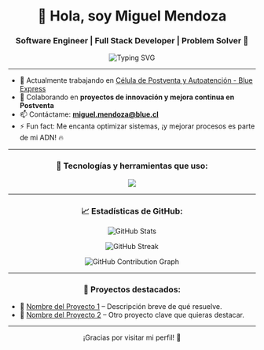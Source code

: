 <h1 align="center">👋 Hola, soy Miguel Mendoza</h1>
<h3 align="center">Software Engineer | Full Stack Developer | Problem Solver 🚀</h3>

<p align="center">
  <img src="https://readme-typing-svg.herokuapp.com?font=Fira+Code&size=22&pause=1000&center=true&vCenter=true&lines=Apasionado+por+el+codigo+y+la+tecnolog%C3%ADa;Enfocado+en+Postventa+y+Autoatenci%C3%B3n;Amante+de+las+buenas+pr%C3%A1cticas+de+desarrollo" alt="Typing SVG" />
</p>

---

- 🔭 Actualmente trabajando en [Célula de Postventa y Autoatención - Blue Express](https://github.com/orgs/Blue-Express/teams/posaut)
- 🤝 Colaborando en **proyectos de innovación y mejora continua en Postventa**
- 📫 Contáctame: **miguel.mendoza@blue.cl**
- ⚡ Fun fact: Me encanta optimizar sistemas, ¡y mejorar procesos es parte de mi ADN! 🔥

---

<h3 align="center">🚀 Tecnologías y herramientas que uso:</h3>
<p align="center">
  <img src="https://skillicons.dev/icons?i=nextjs,nestjs,nodejs,react,angular,typescript,javascript,html,css,tailwind,docker,mongodb,postgres,mysql,azure,gcp,kafka,redis,git,github" />
</p>

---

<h3 align="center">📈 Estadísticas de GitHub:</h3>
<p align="center">
  <img src="https://github-readme-stats.vercel.app/api?username=miguelmendozabluex&show_icons=true&theme=radical" alt="GitHub Stats" />
</p>

<p align="center">
  <img src="https://streak-stats.demolab.com/?user=miguelmendozabluex&theme=radical" alt="GitHub Streak" />
</p>

<p align="center">
  <img src="https://github-readme-activity-graph.vercel.app/graph?username=miguelmendozabluex&theme=radical" alt="GitHub Contribution Graph" />
</p>

---

<h3 align="center">🌟 Proyectos destacados:</h3>

- 🚀 [Nombre del Proyecto 1](#) – Descripción breve de qué resuelve.
- 🚀 [Nombre del Proyecto 2](#) – Otro proyecto clave que quieras destacar.

---

<p align="center">¡Gracias por visitar mi perfil! 🚀</p>


